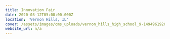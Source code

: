 ```yaml
---
title: Innovation Fair
date: 2020-03-12T05:00:00.000Z
location: 'Vernon Hills, IL'
cover: /assets/images/cms_uploads/vernon_hills_high_school_9-1494961920-2335.jpg
website_url: n/a
---
```



